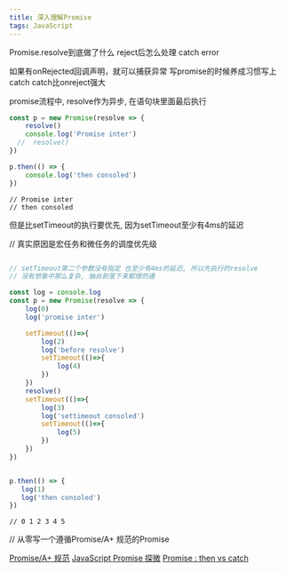 ```yaml
---
title: 深入理解Promise
tags: JavaScript
---
```


Promise.resolve到底做了什么
reject后怎么处理
catch error


如果有onRejected回调声明，就可以捕获异常
写promise的时候养成习惯写上catch
catch比onreject强大





promise流程中, resolve作为异步, 在语句块里面最后执行

```JavaScript
const p = new Promise(resolve => {
    resolve()
    console.log('Promise inter')
  //  resolve()
})

p.then(() => {
    console.log('then consoled')
})
```

```console
// Promise inter
// then consoled
```

但是比setTimeout的执行要优先, 因为setTimeout至少有4ms的延迟

// 真实原因是宏任务和微任务的调度优先级

```JavaScript

// setTimeout第二个参数没有指定 也至少有4ms的延迟, 所以先执行的resolve
// 没有想象中那么复杂, 抽丝剥茧下来都理的通

const log = console.log
const p = new Promise(resolve => {
    log(0)
    log('promise inter')

    setTimeout(()=>{
        log(2)
        log('before resolve')
        setTimeout(()=>{
            log(4)
        })
    })
    resolve()
    setTimeout(()=>{
        log(3)
        log('settimeout consoled')
        setTimeout(()=>{
            log(5)
        })
    })
})


p.then(() => {
   log(1)
   log('then consoled')
})

```


```console
// 0 1 2 3 4 5
```


// 从零写一个遵循Promise/A+ 规范的Promise






 [Promise/A+ 规范](https://promisesaplus.com/)
 [JavaScript Promise 探微](http://www.ituring.com.cn/article/120765)
 [Promise : then vs  catch](https://stackoverflow.com/questions/33278280/promise-then-vs-then-catch)




